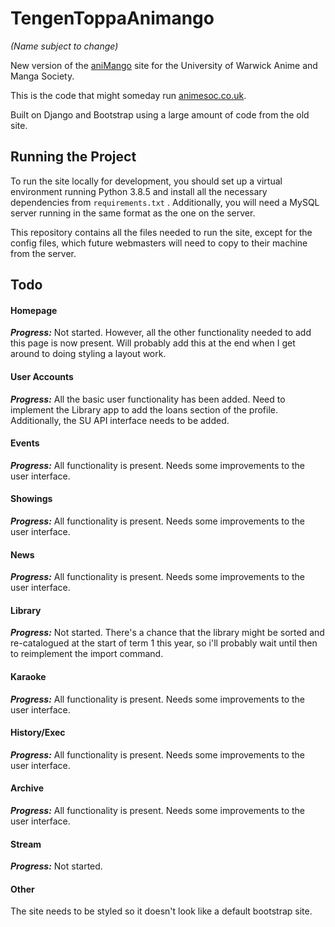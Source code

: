# TengenToppaAnimango
_(Name subject to change)_

New version of the [aniMango](https://github.com/WarwickAnimeSoc/aniMango) site for the University of Warwick Anime and Manga Society.

This is the code that might someday run [animesoc.co.uk](https://animesoc.co.uk).

Built on Django and Bootstrap using a large amount of code from the old site.

## Running the Project

To run the site locally for development, you should set up a virtual environment running Python 3.8.5 and install all
the necessary dependencies from `requirements.txt` . Additionally, you will need a MySQL server running in the same 
format as the one on the server.

This repository contains all the files needed to run the site, except for the config files, which future webmasters will
need to copy to their machine from the server.

## Todo

#### Homepage
__*Progress:*__  Not started. However, all the other functionality needed to add this page is now present. Will probably add this at the end when I get around to doing styling a layout work.

#### User Accounts
__*Progress:*__ All the basic user functionality has been added. Need to implement the Library app to add the loans section of the profile.
Additionally, the SU API interface needs to be added.

#### Events
__*Progress:*__ All functionality is present. Needs some improvements to the user interface.

#### Showings
__*Progress:*__ All functionality is present. Needs some improvements to the user interface.

#### News
__*Progress:*__ All functionality is present. Needs some improvements to the user interface.

#### Library
__*Progress:*__ Not started. There's a chance that the library might be sorted and re-catalogued at the start of term 1 this year, so i'll probably wait until then to reimplement the import command.

#### Karaoke
__*Progress:*__ All functionality is present. Needs some improvements to the user interface.

#### History/Exec
__*Progress:*__ All functionality is present. Needs some improvements to the user interface.

#### Archive
__*Progress:*__ All functionality is present. Needs some improvements to the user interface.

#### Stream
__*Progress:*__ Not started.

#### Other
The site needs to be styled so it doesn't look like a default bootstrap site.